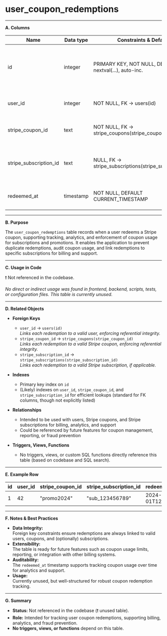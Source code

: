 # user_coupon_redemptions

---

**A. Columns**

| Name                   | Data type | Constraints & Defaults                                 | Notes                                                                 |
|------------------------|-----------|--------------------------------------------------------|-----------------------------------------------------------------------|
| id                     | integer   | PRIMARY KEY, NOT NULL, DEFAULT nextval(...), auto-inc. | Unique identifier for each redemption record (serial/auto-incremented)|
| user_id                | integer   | NOT NULL, FK → users(id)                               | The user who redeemed the coupon                                      |
| stripe_coupon_id       | text      | NOT NULL, FK → stripe_coupons(stripe_coupon_id)        | The Stripe coupon that was redeemed                                   |
| stripe_subscription_id | text      | NULL, FK → stripe_subscriptions(stripe_subscription_id)| The Stripe subscription associated with the redemption (if any)       |
| redeemed_at            | timestamp | NOT NULL, DEFAULT CURRENT_TIMESTAMP                    | Timestamp when the coupon was redeemed                                |

---

**B. Purpose**

The `user_coupon_redemptions` table records when a user redeems a Stripe coupon, supporting tracking, analytics, and enforcement of coupon usage for subscriptions and promotions. It enables the application to prevent duplicate redemptions, audit coupon usage, and link redemptions to specific subscriptions for billing and support.

---

**C. Usage in Code**

❗ Not referenced in the codebase.

*No direct or indirect usage was found in frontend, backend, scripts, tests, or configuration files. This table is currently unused.*

---

**D. Related Objects**

- **Foreign Keys**
  - `user_id` → `users(id)`  
    *Links each redemption to a valid user, enforcing referential integrity.*
  - `stripe_coupon_id` → `stripe_coupons(stripe_coupon_id)`  
    *Links each redemption to a valid Stripe coupon, enforcing referential integrity.*
  - `stripe_subscription_id` → `stripe_subscriptions(stripe_subscription_id)`  
    *Links each redemption to a valid Stripe subscription, if applicable.*

- **Indexes**
  - Primary key index on `id`
  - (Likely) indexes on `user_id`, `stripe_coupon_id`, and `stripe_subscription_id` for efficient lookups (standard for FK columns, though not explicitly listed)

- **Relationships**
  - Intended to be used with users, Stripe coupons, and Stripe subscriptions for billing, analytics, and support
  - Could be referenced by future features for coupon management, reporting, or fraud prevention

- **Triggers, Views, Functions**
  - No triggers, views, or custom SQL functions directly reference this table (based on codebase and SQL search).

---

**E. Example Row**

| id | user_id | stripe_coupon_id | stripe_subscription_id | redeemed_at           |
|----|---------|------------------|-----------------------|-----------------------|
| 1  | 42      | "promo2024"      | "sub_123456789"       | 2024-06-01T12:00:00   |

---

**F. Notes & Best Practices**

- **Data Integrity:**  
  Foreign key constraints ensure redemptions are always linked to valid users, coupons, and (optionally) subscriptions.
- **Extensibility:**  
  The table is ready for future features such as coupon usage limits, reporting, or integration with other billing systems.
- **Auditability:**  
  The `redeemed_at` timestamp supports tracking coupon usage over time for analytics and support.
- **Usage:**  
  Currently unused, but well-structured for robust coupon redemption tracking.

---

**G. Summary**

- **Status:** Not referenced in the codebase (❗ unused table).
- **Role:** Intended for tracking user coupon redemptions, supporting billing, analytics, and fraud prevention.
- **No triggers, views, or functions** depend on this table.

